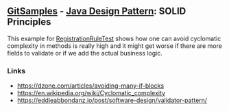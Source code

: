 ## [GitSamples](/../../tree/master) - [Java Design Pattern](/../../tree/java-design-pattern): SOLID Principles
This example for [RegistrationRuleTest](RegistrationRuleTest.java) 
shows how one can avoid cyclomatic complexity in methods is really high and it might get worse if there are more fields to validate or if we add the actual business logic.

### Links
* https://dzone.com/articles/avoiding-many-if-blocks
* https://en.wikipedia.org/wiki/Cyclomatic_complexity
* https://eddieabbondanz.io/post/software-design/validator-pattern/